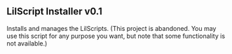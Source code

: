 ## LilScript Installer v0.1
Installs and manages the LilScripts.
(This project is abandoned. You may use this script for any purpose you want, but note that some functionality is not available.)